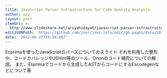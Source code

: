 ```yaml
---
title: JavaScript Parser Infrastructure for Code Quality Analysis
author: azu
layout: post
itemUrl: >-
  http://www.slideshare.net/ariyahidayat/javascript-parser-infrastructure-for-code-quality-analysis
editJSONPath: 'https://github.com/jser/jser.info/edit/gh-pages/data/2012/06/index.json'
date: '2012-06-27T19:30:00Z'
---
```

Ecprimaを使ったJavaScriptのパースについてのスライド
それを利用した整形や、コードカバレッジやJSHint等のツール、Orionのコード補完についての解説。
また、Esprimaでコードから生成したASTからコードにするEscodegenなどについて等
